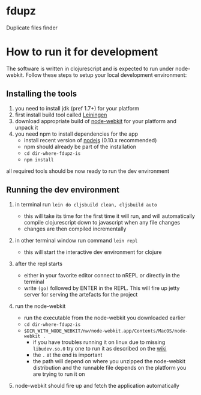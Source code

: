 fdupz
=====

Duplicate files finder


How to run it for development
=====

The software is written in clojurescript and is expected to run under node-webkit. Follow these steps to setup your local development environment:

Installing the tools
---

1. you need to install jdk (pref 1.7+) for your platform
2. first install build tool called [Leiningen](https://github.com/technomancy/leiningen)
3. download appropriate build of [node-webkit](https://github.com/rogerwang/node-webkit) for your platform and unpack it 
4. you need npm to install dependencies for the app
   + install recent version of [nodejs](http://nodejs.org) (0.10.x recommended)
   + npm should already be part of the installation
   + `cd dir-where-fdupz-is`
   + `npm install`
   
all required tools should be now ready to run the dev environment

Running the dev environment
---

1. in terminal run `lein do cljsbuild clean, cljsbuild auto`
   + this will take its time for the first time it will run, and will automatically compile clojurescript down to javascript when any file changes
   + changes are then compiled incrementally
2. in other terminal window run command `lein repl`
   + this will start the interactive dev environment for clojure
3. after the repl starts
   + either in your favorite editor connect to nREPL or directly in the terminal
   + write `(go)` followed by ENTER in the REPL. This will fire up jetty server for serving the artefacts for the project
4. run the node-webkit
   + run the executable from the node-webkit you downloaded earlier
   + `cd dir-where-fdupz-is`
   + `$DIR_WITH_NODE_WEBKIT/nw/node-webkit.app/Contents/MacOS/node-webkit .`
       + if you have troubles running it on linux due to missing `libudev.so.0` try one to run it as described on the [wiki](https://github.com/rogerwang/node-webkit/wiki/The-solution-of-lacking-libudev.so.0)
       + the `.` at the end is important
       + the path will depend on where you unzipped the node-webkit distribution and the runnable file depends on the platform you are trying to run it on
       
5. node-webkit should fire up and fetch the application automatically
   
